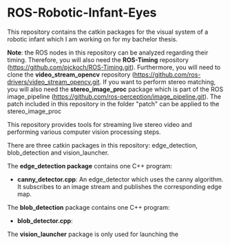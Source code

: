 # ROS-Robotic-Infant-Eyes
This repository contains the catkin packages for the visual system of a robotic infant which I am working on for my bachelor thesis.

**Note**: the ROS nodes in this repository can be analyzed regarding their timing. Therefore, you will also need the **ROS-Timing** repository (https://github.com/pjckoch/ROS-Timing.git). Furthermore, you will need to clone the **video_stream_opencv** repository (https://github.com/ros-drivers/video_stream_opencv.git. If you want to perform stereo matching, you will also need the **stereo_image_proc** package which is part of the ROS image_pipeline (https://github.com/ros-perception/image_pipeline.git). The patch included in this repository in the folder "patch" can be applied to the stereo_image_proc

This repository provides tools for streaming live stereo video and performing various computer vision processing steps.

There are three catkin packages in this repository: edge_detection, blob_detection and vision_launcher.

The **edge_detection package** contains one C++ program:
- **canny_detector.cpp**: An edge_detector which uses the canny algorithm. It subscribes to an image stream and publishes the corresponding edge map. 

The **blob_detection** package contains one C++ program:
- **blob_detector.cpp**:

The **vision_launcher** package is only used for launching the 

